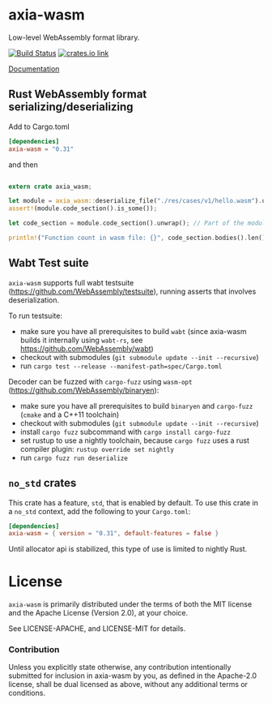 # axia-wasm

Low-level WebAssembly format library.

[![Build Status](https://travis-ci.org/axia-tech/axia-wasm.svg?branch=master)](https://travis-ci.org/axia-tech/axia-wasm)
[![crates.io link](https://img.shields.io/crates/v/axia-wasm.svg)](https://crates.io/crates/axia-wasm)

[Documentation](https://axia-tech.github.io/axia-wasm/axia_wasm/)

## Rust WebAssembly format serializing/deserializing

Add to Cargo.toml

```toml
[dependencies]
axia-wasm = "0.31"
```

and then

```rust

extern crate axia_wasm;

let module = axia_wasm::deserialize_file("./res/cases/v1/hello.wasm").unwrap();
assert!(module.code_section().is_some());

let code_section = module.code_section().unwrap(); // Part of the module with functions code

println!("Function count in wasm file: {}", code_section.bodies().len());
```

## Wabt Test suite

`axia-wasm` supports full wabt testsuite (https://github.com/WebAssembly/testsuite), running asserts that involves deserialization.

To run testsuite:
- make sure you have all prerequisites to build `wabt` (since axia-wasm builds it internally using `wabt-rs`, see https://github.com/WebAssembly/wabt)
- checkout with submodules (`git submodule update --init --recursive`)
- run `cargo test --release --manifest-path=spec/Cargo.toml`

Decoder can be fuzzed with `cargo-fuzz` using `wasm-opt` (https://github.com/WebAssembly/binaryen):

- make sure you have all prerequisites to build `binaryen` and `cargo-fuzz` (`cmake` and a C++11 toolchain)
- checkout with submodules (`git submodule update --init --recursive`)
- install `cargo fuzz` subcommand with `cargo install cargo-fuzz`
- set rustup to use a nightly toolchain, because `cargo fuzz` uses a rust compiler plugin: `rustup override set nightly`
- run `cargo fuzz run deserialize`

## `no_std` crates

This crate has a feature, `std`, that is enabled by default. To use this crate
in a `no_std` context, add the following to your `Cargo.toml`:

```toml
[dependencies]
axia-wasm = { version = "0.31", default-features = false }
```

Until allocator api is stabilized, this type of use is limited to nightly Rust.

# License

`axia-wasm` is primarily distributed under the terms of both the MIT
license and the Apache License (Version 2.0), at your choice.

See LICENSE-APACHE, and LICENSE-MIT for details.

### Contribution

Unless you explicitly state otherwise, any contribution intentionally submitted
for inclusion in axia-wasm by you, as defined in the Apache-2.0 license, shall be
dual licensed as above, without any additional terms or conditions.
